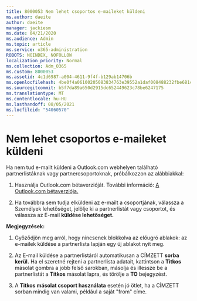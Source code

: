 ```yaml
---
title: 8000053 Nem lehet csoportos e-maileket küldeni
ms.author: daeite
author: daeite
manager: jackiesm
ms.date: 04/21/2020
ms.audience: Admin
ms.topic: article
ms.service: o365-administration
ROBOTS: NOINDEX, NOFOLLOW
localization_priority: Normal
ms.collection: Adm_O365
ms.custom: 8000053
ms.assetid: 4c1d6987-a004-4611-9f4f-b129ab14706b
ms.openlocfilehash: 4be0f4a06100205083834763e39552a1daf008488232fbe681c3ab71e549f764
ms.sourcegitcommit: b5f7da89a650d2915dc652449623c78be6247175
ms.translationtype: MT
ms.contentlocale: hu-HU
ms.lasthandoff: 08/05/2021
ms.locfileid: "54060570"
---
```

# <a name="unable-to-send-group-emails"></a>Nem lehet csoportos e-maileket küldeni

Ha nem tud e-mailt küldeni a Outlook.com webhelyen található partnerlistáknak vagy partnercsoportoknak, próbálkozzon az alábbiakkal:
  
1. Használja Outlook.com bétaverzióját. További információ: [A Outlook.com bétaverziója.](https://support.office.com/article/e2261c7f-d413-4084-8f22-21282f42d8cf)
    
2. Ha továbbra sem tudja elküldeni az e-mailt a [](https://outlook.live.com/people/)csoportjának, válassza a Személyek lehetőséget, jelölje ki a partnerlistát vagy csoportot, és válassza az E-mail **küldése lehetőséget.**
    
 **Megjegyzések:**
  
1. Győződjön meg arról, hogy nincsenek blokkolva az előugró ablakok: az e-mailek küldése a partnerlista lapján egy új ablakot nyit meg.
    
2. Az E-mail küldése a partnerlistáról automatikusan a CÍMZETT **sorba kerül.** Ha el szeretné rejteni a partnerlista adatait, kattintson a **Titkos** másolat gombra a jobb felső sarokban, másolja és illessze be a partnerlistát a **Titkos** másolat lapra, és törölje a **TO** bejegyzést. 
    
3. A **Titkos másolat csoport használata** esetén jó ötlet,  ha a CÍMZETT sorban mindig van valami, például a saját "from" címe. 
    

